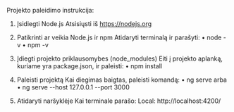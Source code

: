 Projekto paleidimo instrukcija:
1.	Įsidiegti Node.js
Atsisiųsti iš https://nodejs.org

2.	Patikrinti ar veikia Node.js ir npm
Atidaryti terminalą ir parašyti:
•	node -v
•	npm -v

3.	Įdiegti projekto priklausomybes (node_modules)
Eiti į projekto aplanką, kuriame yra package.json, ir paleisti:
•	npm install

4.	Paleisti projektą
Kai diegimas baigtas, paleisti komandą:
•	ng serve
arba
•	ng serve --host 127.0.0.1 --port 3000

5.	Atidaryti naršyklėje
Kai terminale parašo: Local: http://localhost:4200/

